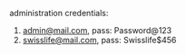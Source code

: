 administration credentials:

1) admin@mail.com, pass: Password@123
2) swisslife@mail.com, pass: Swisslife$456